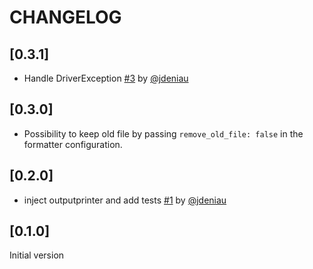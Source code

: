 # CHANGELOG

## [0.3.1]

- Handle DriverException [#3](https://github.com/jdeniau/behat-reviewdog-formatter/pull/3) by [@jdeniau](https://github.com/jdeniau)

## [0.3.0]

- Possibility to keep old file by passing `remove_old_file: false` in the formatter configuration.

## [0.2.0]

- inject outputprinter and add tests [#1](https://github.com/jdeniau/behat-reviewdog-formatter/pull/1) by [@jdeniau](https://github.com/jdeniau)

## [0.1.0]

Initial version
